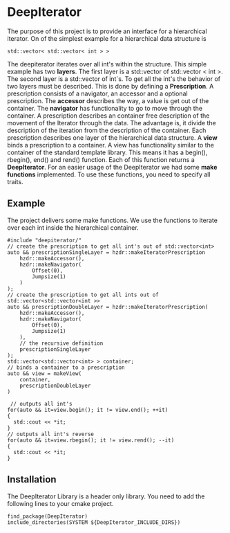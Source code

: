 # DeepIterator
The purpose of this project is to provide an interface for a hierarchical iterator. On of the simplest example for a hierarchical data structure is 

    std::vector< std::vector< int > >

The deepiterator iterates over all int's within the structure.  This simple example has two **layers**. The first layer is a std::vector of std::vector < int >.  The second layer is a std::vector of int`s. To get all the int's the behavior of two layers must be described.  This is done by defining a **Prescription**.  A prescription consists of a navigator, an accessor and a optional prescription. The **accessor** describes the way, a value is get out of the container.  The **navigator** has functionality to go to move through the container. A prescription describes an container free description of the movement of the Iterator through the data. The advantage is, it divide the description of the iteration from the description of the container. Each prescription describes one layer of the hierarchical data structure.
A **view** binds a prescription to a container. A view has functionality similar to the container of the standard template library. This means it has a begin(), rbegin(), end() and rend() function.  Each of this function returns a **DeepIterator**.  For an easier usage of the DeepIterator we had some **make functions** implemented. To use these functions, you need to specify all traits.


## Example
The project delivers some make functions. We use the functions to iterate over each int inside the hierarchical container.

    #include "deepiterator/"
    // create the prescription to get all int's out of std::vector<int>
    auto && prescriptionSingleLayer = hzdr::makeIteratorPrescription 
        hzdr::makeAccessor(),
        hzdr::makeNavigator( 
            Offset(0),
            Jumpsize(1)
        )
    );
    // create the prescription to get all ints out of std::vector<std::vector<int >>
    auto && prescriptionDoubleLayer = hzdr::makeIteratorPrescription(
        hzdr::makeAccessor(),
        hzdr::makeNavigator(
            Offset(0),
            Jumpsize(1)
        ),
        // the recursive definition
        prescriptionSingleLayer
    );
    std::vector<std::vector<int> > container;
    // binds a container to a prescription
    auto && view = makeView(
        container,
        prescriptionDoubleLayer
    )
      
     // outputs all int's
    for(auto && it=view.begin(); it != view.end(); ++it)
    {
      std::cout << *it;
    }
    // outputs all int's reverse
    for(auto && it=view.rbegin(); it != view.rend(); --it)
    {
      std::cout << *it;
    }
    
## Installation
The DeepIterator Library is a header only library. You need to add the following lines to your cmake project.

    find_package(DeepIterator)
    include_directories(SYSTEM ${DeepIterator_INCLUDE_DIRS})

